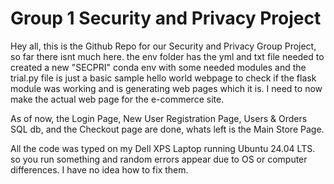 # Group 1 Security and Privacy Project

 Hey all, this is the Github Repo for our Security and Privacy Group Project, so far there isnt much here. the env folder has the yml and txt file needed to created a new "SECPRI" conda env with some needed modules and the trial.py file is just a basic sample hello world webpage to check if the flask module was working and is generating web pages which it is. I need to now make the actual web page for the e-commerce site.

As of now, the Login Page, New User Registration Page, Users & Orders SQL db, and the Checkout page are done, whats left is the Main Store Page.

All the code was typed on my Dell XPS Laptop running Ubuntu 24.04 LTS. so you run something and random errors appear due to OS or computer differences. I have no idea how to fix them.